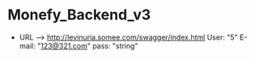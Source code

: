 # Monefy_Backend_v3

* URL --> http://levinuria.somee.com/swagger/index.html
  User: "5"
  E-mail: "123@321.com"
  pass: "string"
